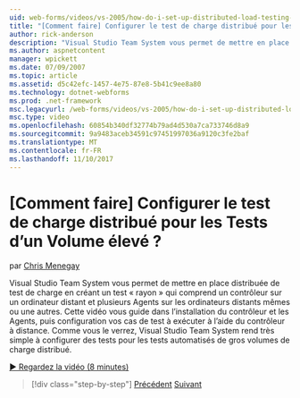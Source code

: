 ```yaml
---
uid: web-forms/videos/vs-2005/how-do-i-set-up-distributed-load-testing-for-high-volume-tests
title: "[Comment faire] Configurer le test de charge distribué pour les Tests d’un Volume élevé ? | Microsoft Docs"
author: rick-anderson
description: "Visual Studio Team System vous permet de mettre en place distribuée de test de charge en créant un test « rayon » qui se compose d’un contrôleur sur un ordinateur distant et multipl..."
ms.author: aspnetcontent
manager: wpickett
ms.date: 07/09/2007
ms.topic: article
ms.assetid: d5c42efc-1457-4e75-87e8-5b41c9ee8a80
ms.technology: dotnet-webforms
ms.prod: .net-framework
msc.legacyurl: /web-forms/videos/vs-2005/how-do-i-set-up-distributed-load-testing-for-high-volume-tests
msc.type: video
ms.openlocfilehash: 60854b340df32774b79ad4d530a7ca733746d8a9
ms.sourcegitcommit: 9a9483aceb34591c97451997036a9120c3fe2baf
ms.translationtype: MT
ms.contentlocale: fr-FR
ms.lasthandoff: 11/10/2017
---
```

<a name="how-do-i-set-up-distributed-load-testing-for-high-volume-tests"></a>[Comment faire] Configurer le test de charge distribué pour les Tests d’un Volume élevé ?
====================
par [Chris Menegay](https://twitter.com/CMenegay)

Visual Studio Team System vous permet de mettre en place distribuée de test de charge en créant un test « rayon » qui comprend un contrôleur sur un ordinateur distant et plusieurs Agents sur les ordinateurs distants mêmes ou une autres. Cette vidéo vous guide dans l’installation du contrôleur et les Agents, puis configuration vos cas de test à exécuter à l’aide du contrôleur à distance. Comme vous le verrez, Visual Studio Team System rend très simple à configurer des tests pour les tests automatisés de gros volumes de charge distribué.

[&#9654; Regardez la vidéo (8 minutes)](https://channel9.msdn.com/Blogs/ASP-NET-Site-Videos/how-do-i-set-up-distributed-load-testing-for-high-volume-tests)

>[!div class="step-by-step"]
[Précédent](how-do-i-tune-web-application-performance-with-profiling.md)
[Suivant](how-do-i-enforce-coding-standards-with-code-analysis.md)
